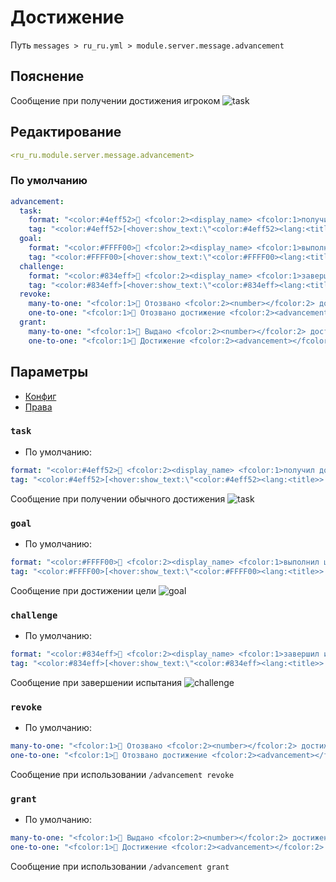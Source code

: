 # Достижение
Путь `messages > ru_ru.yml > module.server.message.advancement`

## Пояснение
Сообщение при получении достижения игроком
![task](/task.png)

## Редактирование
```yaml
<ru_ru.module.server.message.advancement>
```

### По умолчанию
```yaml
advancement:
  task:
    format: "<color:#4eff52>🌠 <fcolor:2><display_name> <fcolor:1>получил достижение <advancement>"
    tag: "<color:#4eff52>[<hover:show_text:\"<color:#4eff52><lang:<title>> <br><lang:<description>>\"><lang:<title>></hover>]"
  goal:
    format: "<color:#FFFF00>🌠 <fcolor:2><display_name> <fcolor:1>выполнил цель <advancement>"
    tag: "<color:#FFFF00>[<hover:show_text:\"<color:#FFFF00><lang:<title>> <br><lang:<description>>\"><lang:<title>></hover>]"
  challenge:
    format: "<color:#834eff>🌠 <fcolor:2><display_name> <fcolor:1>завершил испытание <advancement>"
    tag: "<color:#834eff>[<hover:show_text:\"<color:#834eff><lang:<title>> <br><lang:<description>>\"><lang:<title>></hover>]"
  revoke:
    many-to-one: "<fcolor:1>🌠 Отозвано <fcolor:2><number></fcolor:2> достижений у игрока <display_name>"
    one-to-one: "<fcolor:1>🌠 Отозвано достижение <fcolor:2><advancement></fcolor:2> у игрока <display_name>"
  grant:
    many-to-one: "<fcolor:1>🌠 Выдано <fcolor:2><number></fcolor:2> достижений игроку <display_name>"
    one-to-one: "<fcolor:1>🌠 Достижение <fcolor:2><advancement></fcolor:2> выдано игроку <display_name>"
```

## Параметры

- [Конфиг](/en/config/module/server/message/advancement/)
- [Права](/en/permissions/module/server/message/advancement/)

### `task`
- По умолчанию:
```yaml
format: "<color:#4eff52>🌠 <fcolor:2><display_name> <fcolor:1>получил достижение <advancement>"
tag: "<color:#4eff52>[<hover:show_text:\"<color:#4eff52><lang:<title>> <br><lang:<description>>\"><lang:<title>></hover>]"
```

Сообщение при получении обычного достижения
![task](/task.png)

### `goal`
- По умолчанию:
```yaml
format: "<color:#FFFF00>🌠 <fcolor:2><display_name> <fcolor:1>выполнил цель <advancement>"
tag: "<color:#FFFF00>[<hover:show_text:\"<color:#FFFF00><lang:<title>> <br><lang:<description>>\"><lang:<title>></hover>]"
```

Сообщение при достижении цели
![goal](/goal.png)

### `challenge`
- По умолчанию:
```yaml
format: "<color:#834eff>🌠 <fcolor:2><display_name> <fcolor:1>завершил испытание <advancement>"
tag: "<color:#834eff>[<hover:show_text:\"<color:#834eff><lang:<title>> <br><lang:<description>>\"><lang:<title>></hover>]"
```

Сообщение при завершении испытания
![challenge](/challenge.png)

### `revoke`
- По умолчанию:
```yaml
many-to-one: "<fcolor:1>🌠 Отозвано <fcolor:2><number></fcolor:2> достижений у игрока <display_name>"
one-to-one: "<fcolor:1>🌠 Отозвано достижение <fcolor:2><advancement></fcolor:2> у игрока <display_name>"
```

Сообщение при использовании `/advancement revoke`

### `grant`
- По умолчанию:
```yaml
many-to-one: "<fcolor:1>🌠 Выдано <fcolor:2><number></fcolor:2> достижений игроку <display_name>"
one-to-one: "<fcolor:1>🌠 Достижение <fcolor:2><advancement></fcolor:2> выдано игроку <display_name>"
```

Сообщение при использовании `/advancement grant`